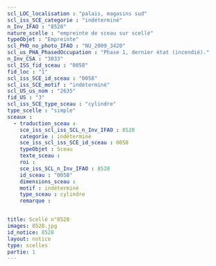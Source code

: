 ```yaml
---
scl_LOC_localisation : "palais, magasins sud"
scl_iss_SCE_categorie : "indéterminé"
n_Inv_IFAO : "8528"
nature_scelle : "empreinte de sceau sur scellé"
typeObjet : "Empreinte"
scl_PHO_no_photo_IFAO : "NU_2009_3420"
scl_us_PHA_PhasedOccupation : "Phase 1, dernier état (incendié)."
n_Inv_CSA : "3033"
scl_ISS_fid_sceau : "0058"
fid_loc : "1"
scl_iss_SCE_id_sceau : "0058"
scl_iss_SCE_motif : "indéterminé"
scl_US_us_nom : "2635"
fid_US : "3"
scl_iss_SCE_type_sceau : "cylindre"
type_scelle : "simple"
sceaux :
  - traduction_sceau : 
    sce_iss_scl_iss_SCL_n_Inv_IFAO : 8528
    categorie : indéterminé
    sce_iss_scl_iss_SCE_id_sceau : 0058
    typeObjet : Sceau
    texte_sceau : 
    roi : 
    sce_iss_SCL_n_Inv_IFAO : 8528
    id_sceau : "0058"
    dimensions_sceau : 
    motif : indéterminé
    type_sceau : cylindre
    remarque : 


title: Scellé n°8528
images: 8528.jpg
id_notice: 8528
layout: notice
type: scelles
partie: 1
---
```

